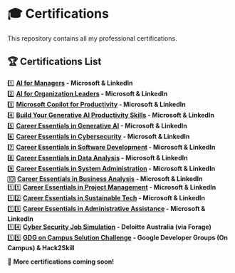 # 🎓 Certifications  

This repository contains all my professional certifications.

## 🏆 Certifications List

1️⃣ **[AI for Managers](https://www.linkedin.com/learning/certificates/2a4fc359fc3200dc981612ba8ec439c0e42297cdeb34041a02cbdf700212ea17?trk=share_certificate) - Microsoft & LinkedIn**  
2️⃣ **[AI for Organization Leaders](https://www.linkedin.com/learning/certificates/907bc4ac8012cf54fdfa2a1c2db02be47e95707cf0d6511b039bcce91da3ea6f?trk=share_certificate) - Microsoft & LinkedIn**  
3️⃣ **[Microsoft Copilot for Productivity](https://www.linkedin.com/learning/certificates/953a001ac2af8b46620773ca819fda6d170eb77256eca14ab07f66f5f79b7ac5?trk=share_certificate) - Microsoft & LinkedIn**  
4️⃣ **[Build Your Generative AI Productivity Skills](https://www.linkedin.com/learning/certificates/fd1d3d8de6efc772e5b71b4751ca7967a0700426fa2b9b0d120f37558516d106?trk=share_certificate) - Microsoft & LinkedIn**  
5️⃣ **[Career Essentials in Generative AI](https://www.linkedin.com/learning/certificates/33db5f69ba63d6f614197f420a891b29ba8216a7060576f269654f8c39358648?trk=share_certificate) - Microsoft & LinkedIn**  
6️⃣ **[Career Essentials in Cybersecurity](https://www.linkedin.com/learning/certificates/5da33a82c76bf361e3027b460b89a6940212a94fc588046950995b6b58d9b393?trk=share_certificate) - Microsoft & LinkedIn**  
7️⃣ **[Career Essentials in Software Development](https://www.linkedin.com/learning/certificates/000fe63115761c85f219f59169f9914629f2b84bc4431b79f976007420b55ae7?trk=share_certificate) - Microsoft & LinkedIn**  
8️⃣ **[Career Essentials in Data Analysis](https://www.linkedin.com/learning/certificates/9b87dae89f2e1a2dd98170d45a395b801d77b1a9c22da870da8e8ed610f6c2a9?trk=share_certificate) - Microsoft & LinkedIn**  
9️⃣ **[Career Essentials in System Administration](https://www.linkedin.com/learning/certificates/ba0d11002d0206366b561cbe083c4aeda66d25cad45c7db1734da38c064f180c?trk=share_certificate) - Microsoft & LinkedIn**  
🔟 **[Career Essentials in Business Analysis](https://www.linkedin.com/learning/certificates/0e77b660e7ec00bb7ab340ff3a6e2a5598ed674b27fe74768311b0c68869bfbb?trk=share_certificate) - Microsoft & LinkedIn**  
1️⃣1️⃣ **[Career Essentials in Project Management](https://www.linkedin.com/learning/certificates/fa6c2cccd2bc2d44f8b637829470af420d8dfe7d93819ac9b9d0426555fa7c92?trk=share_certificate) - Microsoft & LinkedIn**  
1️⃣2️⃣ **[Career Essentials in Sustainable Tech](https://www.linkedin.com/learning/certificates/f6c2dbab558dc89bab00e3cdb29358ae86b0b30e68fd069b5c13dccd342bf133?trk=share_certificate) - Microsoft & LinkedIn**  
1️⃣3️⃣ **[Career Essentials in Administrative Assistance](https://www.linkedin.com/learning/certificates/3d51a43642bbe1590c39d06e951e64229caa92cd87b59a1ce2bb883c1c9f1187?trk=share_certificate) - Microsoft & LinkedIn**  
1️⃣4️⃣ **[Cyber Security Job Simulation](https://forage-uploads-prod.s3.amazonaws.com/completion-certificates/9PBTqmSxAf6zZTseP/E9pA6qsdbeyEkp3ti_9PBTqmSxAf6zZTseP_jmF9uYGC6a3hkwxza_175) - Deloitte Australia (via Forage)**   
1️⃣5️⃣ **[GDG on Campus Solution Challenge](https://certificate.hack2skill.com/user/gdgscparticipation/2025H2S01GSC-P32591) - Google Developer Groups (On Campus) & Hack2Skill**

🔗 **More certifications coming soon!**
